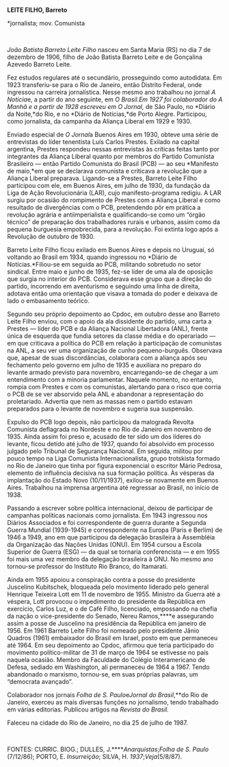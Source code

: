 **LEITE FILHO, Barreto**

\*jornalista; mov. Comunista

 

*João Batista Barreto Leite Filho* nasceu em Santa Maria (RS) no dia 7
de dezembro de 1906, filho de João Batista Barreto Leite e de Gonçalina
Azevedo Barreto Leite.

Fez estudos regulares até o secundário, prosseguindo como autodidata. Em
1923 transferiu-se para o Rio de Janeiro, então Distrito Federal, onde
ingressou na carreira jornalística. Nesse mesmo ano trabalhou no jornal
*A Notícia*e, a partir do ano seguinte, em *O Brasil.*Em 1927 foi
colaborador do *A Manhã* e a partir de 1928 escreveu em *O Jornal**,* de
São Paulo, no *Diário da Noite,*do Rio, e no *Diário de Notícias,*de
Porto Alegre. Participou, como jornalista, da campanha da Aliança
Liberal em 1929 e 1930.

Enviado especial de *O Jornal*a Buenos Aires em 1930, obteve uma série
de entrevistas do líder tenentista Luís Carlos Prestes. Exilado na
capital argentina, Prestes respondeu nessas entrevistas às críticas
feitas tanto por integrantes da Aliança Liberal quanto por membros do
Partido Comunista Brasileiro — então Partido Comunista do Brasil (PCB) —
ao seu *Manifesto de maio,*em que se declarava comunista e criticava a
revolução que a Aliança Liberal preparava. Ligando-se a Prestes, Barreto
Leite Filho participou com ele, em Buenos Aires, em julho de 1930, da
fundação da Liga de Ação Revolucionária (LAR), cujo manifesto-programa
redigiu. A LAR surgiu por ocasião do rompimento de Prestes com a Aliança
Liberal e como resultado de divergências com o PCB, pretendendo pôr em
prática a revolução agrária e antiimperialista e qualificando-se como um
“órgão técnico” de preparação dos trabalhadores rurais e urbanos, assim
como da pequena burguesia empobrecida, para a revolução. Foi extinta
logo após a Revolução de outubro de 1930.

Barreto Leite Filho ficou exilado em Buenos Aires e depois no Uruguai,
só voltando ao Brasil em 1934, quando ingressou no *Diário de
Notícias.*Filiou-se em seguida ao PCB, militando sobretudo no setor
sindical. Entre maio e junho de 1935, fez-se líder de uma ala de
oposição que surgia no interior do PCB. Considerava esse grupo que a
direção do partido, incorrendo em aventurismo e seguindo uma linha de
direita, adotava então uma orientação que visava a tomada do poder e
deixava de lado o embasamento teórico.

Segundo seu próprio depoimento ao Cpdoc, em outubro desse ano Barreto
Leite Filho enviou, com o apoio da ala dissidente do partido, uma carta
a Prestes — líder do PCB e da Aliança Nacional Libertadora (ANL), frente
única de esquerda que fundia setores da classe média e do operariado —
em que criticava a política do PCB em relação à participação de
comunistas na ANL, a seu ver uma organização de cunho pequeno-burguês.
Observava que, apesar de suas discordâncias, colaborara com a aliança
após seu fechamento pelo governo em julho de 1935 e auxiliara no preparo
do levante armado previsto para novembro, encarregando-se de chegar a um
entendimento com a minoria parlamentar. Naquele momento, no entanto,
rompia com Prestes e com os comunistas, alertando para o risco que
corria o PCB de se ver absorvido pela ANL e abandonar a representação do
proletariado. Advertia que nem as massas nem o partido estavam
preparados para o levante de novembro e sugeria sua suspensão.

Expulso do PCB logo depois, não participou da malograda Revolta
Comunista deflagrada no Nordeste e no Rio de Janeiro em novembro de
1935. Ainda assim foi preso e, acusado de ter sido um dos líderes do
levante, ficou detido até julho de 1937, quando foi absolvido em
processo julgado pelo Tribunal de Segurança Nacional. Em seguida,
militou por pouco tempo na Liga Comunista Internacionalista, grupo
trotskista formado no Rio de Janeiro que tinha por figura exponencial o
escritor Mário Pedrosa, elemento de influência decisiva na sua formação
política. Às vésperas da implantação do Estado Novo (10/11/1937),
exilou-se novamente em Buenos Aires. Trabalhou na imprensa argentina até
regressar ao Brasil, no início de 1938.

Passando a escrever sobre política internacional, deixou de participar
de campanhas políticas nacionais como jornalista. Em 1943 ingressou nos
Diários Associados e foi correspondente de guerra durante a Segunda
Guerra Mundial (1939-1945) e correspondente na Europa (Paris e Berlim)
de 1946 a 1949, ano em que participou da delegação brasileira à
Assembléia da Organização das Nações Unidas (ONU). Em 1954 cursou a
Escola Superior de Guerra (ESG) — da qual se tornaria conferencista — e
em 1955 foi mais uma vez membro da delegação brasileira à ONU. No mesmo
ano tornou-se professor do Instituto Rio Branco, do Itamarati.

Ainda em 1955 apoiou a conspiração contra a posse do presidente
Juscelino Kubitschek, bloqueada pelo movimento liderado pelo general
Henrique Teixeira Lott em 11 de novembro de 1955. Ministro da Guerra até
a véspera, Lott provocou o impedimento do presidente da República em
exercício, Carlos Luz, e o de Café Filho, licenciado, empossando na
chefia da nação o vice-presidente do Senado, Nereu Ramos,****e
assegurando assim a posse de Juscelino na presidência da República em
janeiro de 1956. Em 1961 Barreto Leite Filho foi nomeado pelo presidente
Jânio Quadros (1961) embaixador do Brasil em Israel, posto em que
permaneceu até 1964. Em seu depoimento ao Cpdoc, afirmou que teria
participado do movimento político-militar de 31 de março de 1964 se
estivesse no país naquela ocasião. Membro da Faculdade do Colégio
Interamericano de Defesa, sediado em Washington, ali permaneceu de 1964
a 1967. Tendo abandonado o marxismo, tornou-se, em suas próprias
palavras, um “democrata avançado”.

Colaborador nos jornais *Folha de S. Paulo*e*Jornal do Brasil*,**do Rio
de Janeiro, exerceu as mais diversas funções no jornalismo, tendo
trabalhado em várias editorias. Publicou artigos na *Revista do Brasil.*

Faleceu na cidade do Rio de Janeiro, no dia 25 de julho de 1987.

 

FONTES: CURRIC. BIOG.; DULLES, J.*****Anarquistas*;*Folha de S. Paulo*
(7/12/86); PORTO, E. *Insurreição*; SILVA, H. *1937*;*Veja*(5/8/87).

 

 
